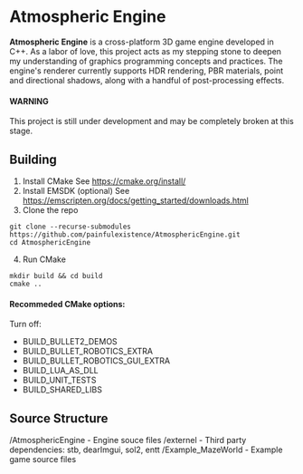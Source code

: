# Atmospheric Engine
**Atmospheric Engine** is a cross-platform 3D game engine developed in C++. As a labor of love, this project acts as my stepping stone to deepen my understanding of graphics programming concepts and practices. The engine's renderer currently supports HDR rendering, PBR materials, point and directional shadows, along with a handful of post-processing effects.
#### WARNING
This project is still under development and may be completely broken at this stage.

## Building
1. Install CMake
See https://cmake.org/install/
2. Install EMSDK (optional)
See https://emscripten.org/docs/getting_started/downloads.html
3. Clone the repo
```
git clone --recurse-submodules https://github.com/painfulexistence/AtmosphericEngine.git
cd AtmosphericEngine
```
4. Run CMake
```
mkdir build && cd build
cmake ..
```
#### Recommeded CMake options:
Turn off:
- BUILD_BULLET2_DEMOS
- BUILD_BULLET_ROBOTICS_EXTRA
- BUILD_BULLET_ROBOTICS_GUI_EXTRA
- BUILD_LUA_AS_DLL
- BUILD_UNIT_TESTS
- BUILD_SHARED_LIBS

## Source Structure
/AtmosphericEngine - Engine souce files
    /externel - Third party dependencies: stb, dearImgui, sol2, entt
/Example_MazeWorld - Example game source files 